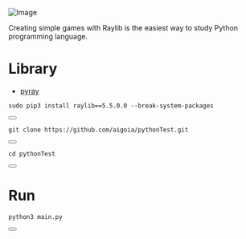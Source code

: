 ![Image](https://img1.daumcdn.net/thumb/R1280x0/?scode=mtistory2&fname=https%3A%2F%2Fblog.kakaocdn.net%2Fdn%2FslIIw%2FbtsLyT9LS4u%2Fg3mwAZWQpzvZkkuWaKOoF1%2Fimg.png)

Creating simple games with Raylib is the easiest way to study Python programming language.

# Library
- [pyray](https://github.com/electronstudio/raylib-python-cffi)

<div class="code-box">
  <pre><code>sudo pip3 install raylib==5.5.0.0 --break-system-packages</code></pre>
  <button onclick="copyCode(this)"></button>
</div>

<div class="code-box">
  <pre><code>git clone https://github.com/aigoia/pythonTest.git</code></pre>
  <button onclick="copyCode(this)"></button>
</div>

<div class="code-box">
  <pre><code>cd pythonTest</code></pre>
  <button onclick="copyCode(this)"></button>
</div>

# Run

<div class="code-box">
  <pre><code>python3 main.py</code></pre>
  <button onclick="copyCode(this)"></button>
</div>
